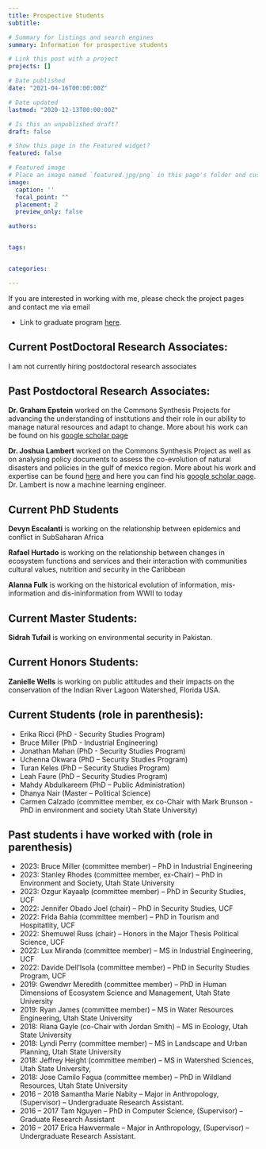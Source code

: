 ```yaml
---
title: Prospective Students
subtitle:

# Summary for listings and search engines
summary: Information for prospective students

# Link this post with a project
projects: []

# Date published
date: "2021-04-16T00:00:00Z"

# Date updated
lastmod: "2020-12-13T00:00:00Z"

# Is this an unpublished draft?
draft: false

# Show this page in the Featured widget?
featured: false

# Featured image
# Place an image named `featured.jpg/png` in this page's folder and customize its options here.
image:
  caption: ''
  focal_point: ""
  placement: 2
  preview_only: false

authors:


tags:


categories:

---
```

If you are interested in working with me, please check the project pages and contact me via email 

* Link to graduate program [here](https://sciences.ucf.edu/politics/graduate/).

## Current PostDoctoral Research Associates:
I am not currently hiring postdoctoral research associates

## Past Postdoctoral Research Associates:
**Dr. Graham Epstein** worked on the Commons Synthesis Projects for advancing the understanding of institutions and their role in our ability to manage natural resources and adapt to change.
More about his work can be found on his [google scholar page](https://scholar.google.com/citations?user=S4JEmxgAAAAJ&hl=en)

**Dr. Joshua Lambert** worked on the Commons Synthesis Project as well as on analysing policy documents to assess the co-evolution of natural disasters and policies in the gulf of mexico region.
More about his work and expertise can be found [here](https://jelambert.com) and here you can find his [google scholar page](https://scholar.google.com/citations?user=3sQSen4AAAAJ&hl=en).
Dr. Lambert is now a machine learning engineer.

## Current PhD Students

**Devyn Escalanti** is working on the relationship between epidemics and conflict in SubSaharan Africa

**Rafael Hurtado** is working on the relationship between changes in ecosystem functions and services and their interaction with communities cultural values, nutrition and security in the Caribbean

**Alanna Fulk** is working on the historical evolution of information, mis-information and dis-ininformation from WWII to today

## Current Master Students:

**Sidrah Tufail** is working on environmental security in Pakistan.

## Current Honors Students:

**Zanielle Wells** is working on public attitudes and their impacts on the conservation of the Indian River Lagoon Watershed, Florida USA.


## Current Students (role in parenthesis):
-	Erika Ricci (PhD - Security Studies Program)
-	Bruce Miller (PhD - Industrial Engineering)
-	Jonathan Mahan (PhD - Security Studies Program)
-	Uchenna Okwara (PhD – Security Studies Program)
-	Turan Keles (PhD – Security Studies Program)
-	Leah Faure (PhD – Security Studies Program)
-	Mahdy Abdulkareem (PhD – Public Administration)
-	Dhanya Nair (Master – Political Science)
- Carmen Calzado (committee member, ex co-Chair with Mark Brunson - PhD in environment and society Utah State University)


## Past students i have worked with (role in parenthesis)
-	2023: Bruce Miller (committee member) – PhD in Industrial Engineering
-	2023: Stanley Rhodes (committee member, ex-Chair) – PhD in Environment and Society, Utah State University
-	2023: Ozgur Kayaalp (committee member) – PhD in Security Studies,  UCF
-	2022: Jennifer Obado Joel (chair) – PhD in Security Studies, UCF
-	2022: Frida Bahia (committee member) – PhD in Tourism and Hospitatlity, UCF
-	2022: Shemuwel Russ (chair) – Honors in the Major Thesis Political Science, UCF
-	2022: Lux Miranda (committee member) – MS in Industrial Engineering, UCF
-	2022: Davide Dell’Isola (committee member) – PhD in Security Studies Program, UCF
-	2019: Gwendwr Meredith (committee member) – PhD in Human Dimensions of Ecosystem Science and Management, Utah State University
-	2019: Ryan James (committee member) – MS in Water Resources Engineering, Utah State University
-	2018: Riana Gayle (co-Chair with Jordan Smith) – MS in Ecology, Utah State University
-	2018: Lyndi Perry (committee member) – MS in Landscape and Urban Planning, Utah State University
-	2018: Jeffrey Height (committee member) – MS in Watershed Sciences, Utah State University, 
-	2018: Jose Camilo Fagua (committee member) – PhD in Wildland Resources, Utah State University
-	2016 – 2018 Samantha Marie Nabity – Major in Anthropology, (Supervisor) – Undergraduate Research Assistant. 
-	2016 – 2017 Tam Nguyen – PhD in Computer Science,  (Supervisor) –  Graduate Research Assistant 
-	2016 – 2017 Erica Hawvermale  – Major in Anthropology, (Supervisor) –  Undergraduate Research Assistant.




